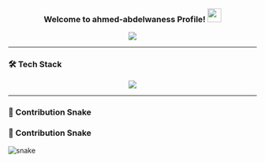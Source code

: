 <h3 align="center">
  Welcome to ahmed-abdelwaness Profile!
  <img src="https://media.giphy.com/media/hvRJCLFzcasrR4ia7z/giphy.gif" width="28">
</h3>

<!-- Typing SVG -->
<p align="center">
  <a href="https://github.com/DenverCoder1/readme-typing-svg">
    <img src="https://readme-typing-svg.herokuapp.com/?lines=Full-stack%20Web%20Developer;Always%20learning%20new%20things;Love%20Coding%20❤️&font=Fira+Code&center=true&width=500&height=45&color=f75c7e&vCenter=true&size=22">
  </a>
</p>

---

### 🛠 Tech Stack
<p align="center">
  <img src="https://skillicons.dev/icons?i=html,css,js,ts,react,angular,bootstrap,sass,nodejs,express,php,mongodb,mysql,git,github,vscode,figma&perline=9" />
</p>

---
### 🐍 Contribution Snake
### 🐍 Contribution Snake
<picture>
  <source media="(prefers-color-scheme: dark)" srcset="https://raw.githubusercontent.com/ahmed-abdelwaness/ahmed-abdelwaness/output/snake-dark.svg">
  <img alt="snake" src="https://raw.githubusercontent.com/ahmed-abdelwaness/ahmed-abdelwaness/output/snake.svg">
</picture>



